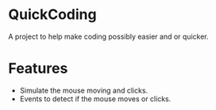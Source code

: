 # QuickCoding
A project to help make coding possibly easier and or quicker.
# Features
- Simulate the mouse moving and clicks.
- Events to detect if the mouse moves or clicks.

